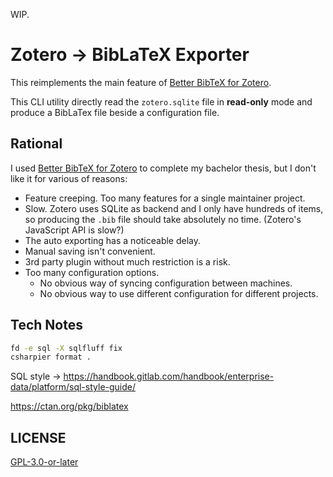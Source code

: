 WIP.

# Zotero -> BibLaTeX Exporter

This reimplements the main feature of [Better BibTeX for Zotero](https://retorque.re/zotero-better-bibtex/).

This CLI utility directly read the `zotero.sqlite` file in **read-only** mode and produce a BibLaTex file beside a configuration file.

## Rational

I used [Better BibTeX for Zotero](https://retorque.re/zotero-better-bibtex/) to complete my bachelor thesis, but I don't like it for various of reasons:

* Feature creeping. Too many features for a single maintainer project.
* Slow. Zotero uses SQLite as backend and I only have hundreds of items, so producing the `.bib` file should take absolutely no time. (Zotero's JavaScript API is slow?)
* The auto exporting has a noticeable delay.
* Manual saving isn't convenient.
* 3rd party plugin without much restriction is a risk.
* Too many configuration options.
  * No obvious way of syncing configuration between machines.
  * No obvious way to use different configuration for different projects.

## Tech Notes

```sh
fd -e sql -X sqlfluff fix
csharpier format .
```

SQL style -> https://handbook.gitlab.com/handbook/enterprise-data/platform/sql-style-guide/

https://ctan.org/pkg/biblatex

## LICENSE

[GPL-3.0-or-later](https://spdx.org/licenses/GPL-3.0-or-later.html)
